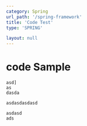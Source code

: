 ```yaml
---
category: Spring
url_path: '/spring-framework'
title: 'Code Test'
type: 'SPRING'

layout: null
---
```

# code Sample

```
asd]
as
dasda

asdasdasdasd

asdasd
ads
```

